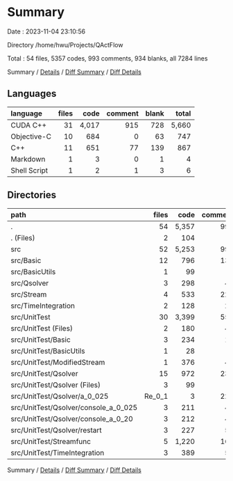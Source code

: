 # Summary

Date : 2023-11-04 23:10:56

Directory /home/hwu/Projects/QActFlow

Total : 54 files,  5357 codes, 993 comments, 934 blanks, all 7284 lines

Summary / [Details](details.md) / [Diff Summary](diff.md) / [Diff Details](diff-details.md)

## Languages
| language | files | code | comment | blank | total |
| :--- | ---: | ---: | ---: | ---: | ---: |
| CUDA C++ | 31 | 4,017 | 915 | 728 | 5,660 |
| Objective-C | 10 | 684 | 0 | 63 | 747 |
| C++ | 11 | 651 | 77 | 139 | 867 |
| Markdown | 1 | 3 | 0 | 1 | 4 |
| Shell Script | 1 | 2 | 1 | 3 | 6 |

## Directories
| path | files | code | comment | blank | total |
| :--- | ---: | ---: | ---: | ---: | ---: |
| . | 54 | 5,357 | 993 | 934 | 7,284 |
| . (Files) | 2 | 104 | 0 | 5 | 109 |
| src | 52 | 5,253 | 993 | 929 | 7,175 |
| src/Basic | 12 | 796 | 139 | 180 | 1,115 |
| src/BasicUtils | 1 | 99 | 0 | 9 | 108 |
| src/Qsolver | 3 | 298 | 48 | 54 | 400 |
| src/Stream | 4 | 533 | 227 | 117 | 877 |
| src/TimeIntegration | 2 | 128 | 28 | 16 | 172 |
| src/UnitTest | 30 | 3,399 | 551 | 553 | 4,503 |
| src/UnitTest (Files) | 2 | 180 | 48 | 47 | 275 |
| src/UnitTest/Basic | 3 | 234 | 10 | 21 | 265 |
| src/UnitTest/BasicUtils | 1 | 28 | 0 | 2 | 30 |
| src/UnitTest/ModifiedStream | 1 | 376 | 45 | 47 | 468 |
| src/UnitTest/Qsolver | 15 | 972 | 231 | 248 | 1,451 |
| src/UnitTest/Qsolver (Files) | 3 | 99 | 3 | 28 | 130 |
| src/UnitTest/Qsolver/a_0_025|Re_0_1 | 3 | 223 | 74 | 53 | 350 |
| src/UnitTest/Qsolver/console_a_0_025 | 3 | 211 | 48 | 55 | 314 |
| src/UnitTest/Qsolver/console_a_0_20 | 3 | 212 | 48 | 55 | 315 |
| src/UnitTest/Qsolver/restart | 3 | 227 | 58 | 57 | 342 |
| src/UnitTest/Streamfunc | 5 | 1,220 | 166 | 146 | 1,532 |
| src/UnitTest/TimeIntegration | 3 | 389 | 51 | 42 | 482 |

Summary / [Details](details.md) / [Diff Summary](diff.md) / [Diff Details](diff-details.md)